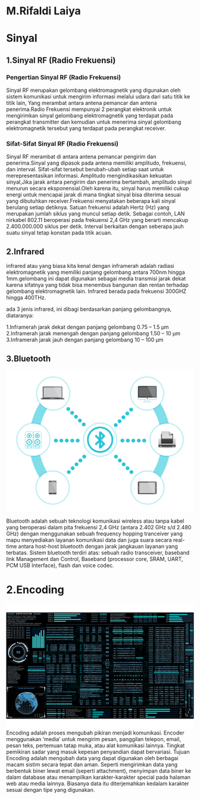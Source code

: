 # M.Rifaldi Laiya

# Sinyal

## 1.Sinyal RF (Radio Frekuensi)

### Pengertian Sinyal RF (Radio Frekuensi)
Sinyal RF merupakan gelombang elektromagnetik yang digunakan oleh sistem komunikasi untuk mengirim informasi melalui udara dari satu titik ke titik lain,
Yang merambat antara antena pemancar dan antena penerima.Radio Frekuensi mempunyai 2 perangkat elektronik untuk mengirimkan sinyal gelombang elektromagnetik yang terdapat pada perangkat transmitter dan kemudian untuk menerima sinyal gelombang elektromagnetik tersebut yang terdapat pada perangkat receiver.
### Sifat-Sifat Sinyal RF (Radio Frekuensi)
Sinyal RF merambat di antara antena pemancar pengirim dan penerima.Sinyal yang dipasok pada antena memiliki amplitudo, frekuensi, dan interval. Sifat-sifat tersebut berubah-ubah setiap saat untuk merepresentasikan informasi.
Amplitudo mengindikasikan kekuatan sinyal,Jika jarak antara pengirim dan penerima bertambah, amplitudo sinyal menurun secara eksponensial.Oleh karena itu, sinyal harus memiliki cukup energi untuk mencapai jarak di mana tingkat sinyal bisa diterima sesuai yang dibutuhkan receiver.Frekuensi menyatakan beberapa kali sinyal berulang setiap detiknya. Satuan frekuensi adalah Hertz (Hz) yang merupakan jumlah siklus yang muncul setiap detik. Sebagai contoh, LAN nirkabel 802.11 beroperasi pada frekuensi 2,4 GHz yang berarti mencakup 2.400.000.000 siklus per detik. Interval berkaitan dengan seberapa jauh suatu sinyal tetap konstan pada titik acuan.

## 2.Infrared
infrared atau yang biasa kita kenal dengan inframerah adalah radiasi elektromagnetik yang memiliki panjang gelombang antara 700nm hingga 1mm.gelombang ini dapat digunakan sebagai media transmisi jarak dekat karena sifatnya yang tidak bisa menembus bangunan dan rentan terhadap gelombang elektromagnetik lain. Infrared berada pada frekuensi 300GHZ hingga 400THz.

ada 3 jenis infrared, ini dibagi berdasarkan panjang gelombangnya, diataranya:

1.Inframerah jarak dekat dengan panjang gelombang 0.75 – 1.5 µm
2.Inframerah jarak menengah dengan panjang gelombang 1.50 – 10 µm
3.Inframerah jarak jauh dengan panjang gelombang 10 – 100 µm

## 3.Bluetooth
![Image](bluetooth.jpg)

Bluetooth adalah sebuah teknologi komunikasi wireless atau tanpa kabel yang beroperasi dalam pita frekuensi 2,4 GHz (antara 2.402 GHz s/d 2.480 GHz) dengan menggunakan sebuah frequency hopping tranceiver yang mapu menyediakan layanan komunikasi data dan juga suara secara real-time antara host-host bluetooth dengan jarak jangkauan layanan yang terbatas.
Sistem bluetooth terdiri atas: sebuah radio transceiver, baseband link Management dan Control, Baseband (processor core, SRAM, UART, PCM USB Interface), flash dan voice codec.

# 2.Encoding
![Image](encoding.jpg)
Encoding adalah proses mengubah pikiran menjadi komunikasi. Encoder menggunakan ‘media’ untuk mengirim pesan, panggilan telepon, email, pesan teks, pertemuan tatap muka, atau alat komunikasi lainnya. Tingkat pemikiran sadar yang masuk kepesan penyandian dapat bervariasi.
Tujuan Encoding adalah mengubah data yang dapat digunakan oleh berbagai macam sistim secara tepat dan aman. Seperti mengirimkan data yang berbentuk biner lewat email (seperti attachment), menyimpan data biner ke dalam database atau menampilkan karakter-karakter special pada halaman web atau media lainnya. Biasanya data itu diterjemahkan kedalam karakter sesuai dengan tipe yang digunakan.

